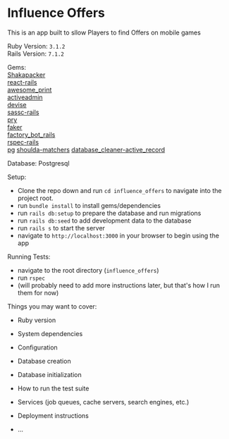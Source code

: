 # Influence Offers

This is an app built to sllow Players to find Offers on mobile games

Ruby Version: `3.1.2`  
Rails Version: `7.1.2`

Gems:  
[Shakapacker](https://github.com/shakacode/shakapacker)  
[react-rails](https://github.com/reactjs/react-rails)  
[awesome_print](https://github.com/awesome-print/awesome_print)  
[activeadmin](https://activeadmin.info/index.html)  
[devise](https://github.com/heartcombo/devise)  
[sassc-rails](https://github.com/sass/sassc-rails)  
[pry](https://github.com/pry/pry)  
[faker](https://github.com/faker-ruby/faker)  
[factory_bot_rails](https://github.com/thoughtbot/factory_bot_rails)  
[rspec-rails](https://github.com/rspec/rspec-rails)  
[pg](https://github.com/ged/ruby-pg)
[shoulda-matchers](https://github.com/thoughtbot/shoulda-matchers)
[database_cleaner-active_record](https://github.com/DatabaseCleaner/database_cleaner)

Database:
Postgresql

Setup:
 - Clone the repo down and run `cd influence_offers` to navigate into the project root.
 - run `bundle install` to install gems/dependencies
 - run `rails db:setup` to prepare the database and run migrations
 - run `rails db:seed` to add development data to the database
 - run `rails s` to start the server
 - navigate to `http://localhost:3000` in your browser to begin using the app

Running Tests:
- navigate to the root directory (`influence_offers`)
- run `rspec`
- (will probably need to add more instructions later, but that's how I run them for now)


Things you may want to cover:

* Ruby version

* System dependencies

* Configuration

* Database creation

* Database initialization

* How to run the test suite

* Services (job queues, cache servers, search engines, etc.)

* Deployment instructions

* ...
